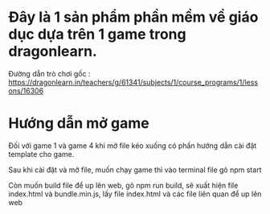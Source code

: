 # **Đây là 1 sản phẩm phần mềm về giáo dục dựa trên 1 game trong dragonlearn.**

Đường dẫn trò chơi gốc : https://dragonlearn.in/teachers/g/61341/subjects/1/course_programs/1/lessons/16306

# **Hướng dẫn mở game**
Đối với game 1 và game 4 khi mở file kéo xuống có phần hướng dẫn cài đặt template cho game.

Sau khi cài đặt và mở file, muốn chạy game thì vào terminal file gõ npm start

Còn muốn build file để up lên web, gõ npm run build, sẽ xuất hiện file index.html và bundle.min.js, lấy file index.html và các file liên quan để up lên web


